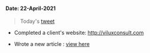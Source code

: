#### Date: 22-April-2021

> Today's [tweet](https://twitter.com/umuks_/status/1385527781761683459?s=20)

- Completed a client's website: http://viluxconsult.com

- Wrote a new article : [view here](https://blog.godswillumukoro.com/learn-html-in-five-minutes-1)
